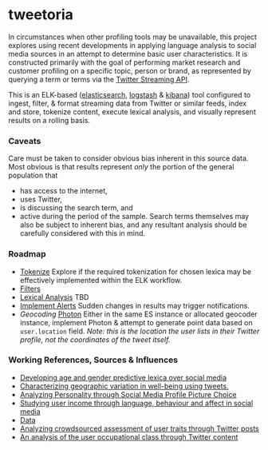# tweetoria

In circumstances when other profiling tools may be unavailable, this project explores using recent developments in applying language analysis to social media sources in an attempt to determine basic user characteristics. It is constructed primarily with the goal of performing market research and customer profiling on a specific topic, person or brand, as represented by querying a term or terms via the [Twitter Streaming API](https://dev.twitter.com/streaming/overview).

This is an ELK-based ([elasticsearch](https://www.elastic.co/products/elasticsearch), [logstash](https://www.elastic.co/products/logstash) & [kibana](https://www.elastic.co/products/kibana)) tool configured to ingest, filter, & format streaming data from Twitter or similar feeds, index and store, tokenize content, execute lexical analysis, and visually represent results on a rolling basis.


### Caveats
Care must be taken to consider obvious bias inherent in this source data. Most obvious is that results represent *only* the portion of the general population that
- has access to the internet,
- uses Twitter,
- is discussing the search term, and 
- active during the period of the sample. 
Search terms themselves may also be subject to inherent bias, and any resultant analysis should be carefully considered with this in mind.

### Roadmap
- [Tokenize](https://www.elastic.co/guide/en/elasticsearch/reference/current/analysis-tokenizers.html) Explore if the required tokenization for chosen lexica may be effectively implemented within the ELK workflow.
- [Filters](https://www.elastic.co/guide/en/elasticsearch/reference/current/analysis-tokenfilters.html)
- [Lexical Analysis]() TBD
- [Implement Alerts](https://www.elastic.co/products/watcher) Sudden changes in results may trigger notifications.
- _Geocoding_ [Photon](https://github.com/komoot/photon) Either in the same ES instance or allocated geocoder instance, implement Photon & attempt to generate point data based on `user.location` field. *Note: this is the location the user lists in their Twitter profile, not the coordinates of the tweet itself.*


### Working References, Sources & Influences
- [Developing age and gender predictive lexica over social media](https://scholar.google.com/citations?view_op=view_citation&hl=en&user=gFN4QUYAAAAJ&citation_for_view=gFN4QUYAAAAJ:9yKSN-GCB0IC)
- [Characterizing geographic variation in well-being using tweets.](https://scholar.google.com/citations?view_op=view_citation&hl=en&user=Na16PsUAAAAJ&citation_for_view=Na16PsUAAAAJ:d1gkVwhDpl0C)
- [Analyzing Personality through Social Media Profile Picture Choice](http://wwbp.org/papers/persimages16icwsm.pdf)
- [Studying user income through language, behaviour and affect in social media](http://journals.plos.org/plosone/article?id=10.1371/journal.pone.0138717)
 - [Data](https://figshare.com/articles/Twitter_User_Income_Dataset/1515997)
- [Analyzing crowdsourced assessment of user traits through Twitter posts](https://sites.sas.upenn.edu/danielpr/publications/analyzing-crowdsourced-assessment-user-traits-through-twitter-posts)
- [An analysis of the user occupational class through Twitter content](http://wwbp.org/papers/jobs15acl.pdf)

